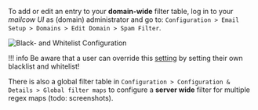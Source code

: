 To add or edit an entry to your **domain-wide** filter table, log in to your *mailcow UI* as (domain) administrator and go to: 
`Configuration > Email Setup > Domains > Edit Domain > Spam Filter`.

![Black- and Whitelist Configuration](../../assets/images/manual-guides/mailcow-bl_wl.png)


!!! info
    Be aware that a user can override this [setting](u_e-mailcow_ui-spamfilter.md) by setting their own blacklist and whitelist!

There is also a global filter table in `Configuration > Configuration & Details > Global filter maps` to configure a **server wide** filter for multiple regex maps (todo: screenshots).
